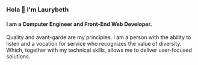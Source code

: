 ### Hola 👋 I'm Laurybeth
#### I am a Computer Engineer and Front-End Web Developer. 
Quality and avant-garde are my principles. I am a person with the ability to listen and a vocation for service who recognizes the value of diversity. Which, together with my technical skills, allows me to deliver user-focused solutions.
<!--
**laurybeth/laurybeth** is a ✨ _special_ ✨ repository because its `README.md` (this file) appears on your GitHub profile.

Here are some ideas to get you started:

- 🔭 I’m currently working on ...
- 🌱 I’m currently learning ...
- 👯 I’m looking to collaborate on ...
- 🤔 I’m looking for help with ...
- 💬 Ask me about ...
- 📫 How to reach me: ...
- 😄 Pronouns: ...
- ⚡ Fun fact: ...
-->
